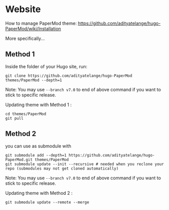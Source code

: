 # Website


How to manage PaperMod theme: https://github.com/adityatelange/hugo-PaperMod/wiki/Installation

More specifically...

## Method 1
Inside the folder of your Hugo site, run:
``` 
git clone https://github.com/adityatelange/hugo-PaperMod themes/PaperMod --depth=1
```
Note: You may use  ```--branch v7.0``` to end of above command if you want to stick to specific release.

Updating theme with Method 1 :
```
cd themes/PaperMod
git pull
```

## Method 2
you can use as submodule with
```
git submodule add --depth=1 https://github.com/adityatelange/hugo-PaperMod.git themes/PaperMod
git submodule update --init --recursive # needed when you reclone your repo (submodules may not get cloned automatically)
```
Note: You may use  ```--branch v7.0``` to end of above command if you want to stick to specific release.

Updating theme with Method 2 :
```
git submodule update --remote --merge
```
